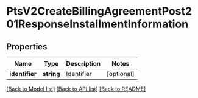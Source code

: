 # PtsV2CreateBillingAgreementPost201ResponseInstallmentInformation

## Properties
Name | Type | Description | Notes
------------ | ------------- | ------------- | -------------
**identifier** | **string** | Identifier | [optional] 

[[Back to Model list]](../README.md#documentation-for-models) [[Back to API list]](../README.md#documentation-for-api-endpoints) [[Back to README]](../README.md)


